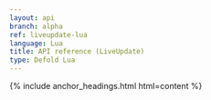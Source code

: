 ```yaml
---
layout: api
branch: alpha
ref: liveupdate-lua
language: Lua
title: API reference (LiveUpdate)
type: Defold Lua
---
```

{% include anchor_headings.html html=content %}